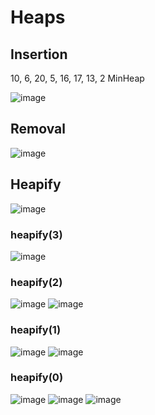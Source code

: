 # Heaps
## Insertion
10, 6, 20, 5, 16, 17, 13, 2
MinHeap

![image](https://github.com/user-attachments/assets/b542046e-c09c-4da6-abda-5366b8f567c0)

## Removal
![image](https://github.com/user-attachments/assets/4740a08f-e16c-43d2-a27b-f855e8dc5dee)

## Heapify
![image](https://github.com/user-attachments/assets/fbdd4781-1a5f-431b-ad81-f514a40f3481)
### heapify(3)
![image](https://github.com/user-attachments/assets/04be16d4-b18b-49dd-b15b-95b53e4c88c1)
### heapify(2)
![image](https://github.com/user-attachments/assets/d7ec0e25-95b8-4f75-bbe9-f30173598929) ![image](https://github.com/user-attachments/assets/8099b435-8497-4b2a-8766-ab9511739963)
### heapify(1)
![image](https://github.com/user-attachments/assets/8aecb89e-f2c4-4b1b-84ed-bb885e0ef674) ![image](https://github.com/user-attachments/assets/fa83d738-aadd-421c-aee0-91185b5091bb)
### heapify(0)
![image](https://github.com/user-attachments/assets/31261293-3255-4f3c-bbaa-f33af3dd249c) ![image](https://github.com/user-attachments/assets/aa4b1df6-e60d-4752-a062-0a961fc24411) ![image](https://github.com/user-attachments/assets/577a92c3-8234-4f33-96ec-5c32dac4d8aa)
